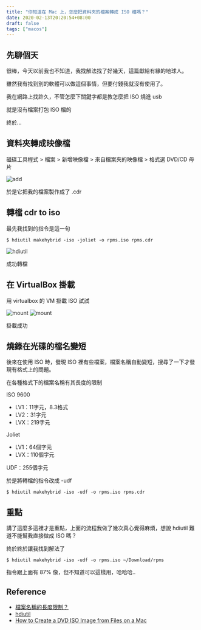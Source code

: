 ```yaml
---
title: "你知道在 Mac 上，怎麼把資料夾的檔案轉成 ISO 檔嗎？"
date: 2020-02-13T20:20:54+08:00
draft: false
tags: ["macos"]
---
```


## 先聊個天

很棒，今天以前我也不知道，我找解法找了好幾天，這篇獻給有緣的地球人。

雖然我有找到別的軟體可以做這個事情，但要付錢我就沒有使用了。

我在網路上找許久，不管怎麼下關鍵字都是教怎麼把 ISO 燒進 usb

就是沒有檔案打包 ISO 檔的

終於...

## 資料夾轉成映像檔

磁碟工具程式 > 檔案 > 新增映像檔 > 來自檔案夾的映像檔 > 格式選 DVD/CD 母片

![add](https://fblog.ooopiz.com/images/2020/02/a001.jpg)

於是它把我的檔案製作成了 .cdr

## 轉檔 cdr to iso

最先我找到的指令是這一句

`$ hdiutil makehybrid -iso -joliet -o rpms.iso rpms.cdr`

![hdiutil](https://fblog.ooopiz.com/images/2020/02/a002.jpg)

成功轉檔

## 在 VirtualBox 掛載

用 virtualbox 的 VM 掛載 ISO 試試

![mount](https://fblog.ooopiz.com/images/2020/02/a003.jpg)
![mount](https://fblog.ooopiz.com/images/2020/02/a004.jpg)

掛載成功

## 燒錄在光碟的檔名變短

後來在使用 ISO 時，發現 ISO 裡有些檔案，檔案名稱自動變短，搜尋了一下才發現有格式上的問題。

在各種格式下的檔案名稱有其長度的限制

ISO 9600

* LV1：11字元，8.3格式
* LV2：31字元
* LVX：219字元

Joliet

* LV1：64個字元
* LVX：110個字元

UDF：255個字元

於是將轉檔的指令改成 -udf

`$ hdiutil makehybrid -iso -udf -o rpms.iso rpms.cdr`

## 重點

講了這麼多這裡才是重點，上面的流程我做了幾次真心覺得麻煩，想說 hdiutil 難道不能幫我直接做成 ISO 嗎？

終於終於讓我找到解法了

`$ hdiutil makehybrid -iso -udf -o rpms.iso ~/Download/rpms`

指令跟上面有 87% 像，但不知道可以這樣用，哈哈哈..

## Reference

* [檔案名稱的長度限制？](https://www.ptt.cc/bbs/CD-R/M.1251003738.A.24D.html)
* [hdiutil](https://ss64.com/osx/hdiutil.html)
* [How to Create a DVD ISO Image from Files on a Mac](https://www.provideocoalition.com/howto_create_dvd_iso_from_files_mac/)